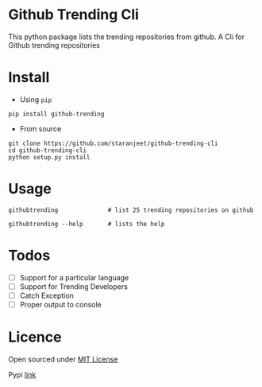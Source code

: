Github Trending Cli
===================

This python package lists the trending repositories from github.
A Cli for Github trending repositories

Install
=======

* Using `pip`
```
pip install github-trending
```

* From source

```
git clone https://github.com/staranjeet/github-trending-cli
cd github-trending-cli
python setup.py install
```

Usage
=====

```
githubtrending 				# list 25 trending repositories on github

githubtrending --help		# lists the help				
```

Todos
=====

- [ ] Support for a particular language
- [ ] Support for Trending Developers
- [ ] Catch Exception
- [ ] Proper output to console

Licence
====
Open sourced under [MIT License](LICENSE)

Pypi [link](https://pypi.python.org/pypi/github-trending)

